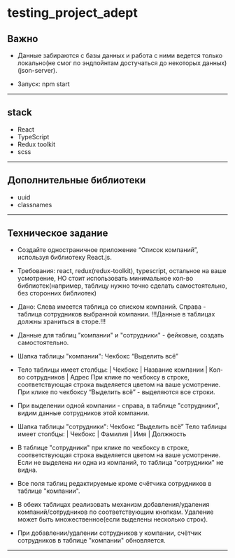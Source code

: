 # testing_project_adept

## Важно

- Данные забираются с базы данных и работа с ними ведется только локально(не смог по эндпойнтам достучаться до некоторых данных)(json-server).

- Запуск: npm start

---

## stack

- React
- TypeScript
- Redux toolkit
- scss

---

## Дополнительные библиотеки

- uuid
- classnames

---

## Техническое задание

- Создайте одностраничное приложение “Список компаний”, используя библиотеку React.js.

- Требования: react, redux(redux-toolkit), typescript, остальное на ваше усмотрение, НО стоит использовать минимальное кол-во библиотек(например, таблицу нужно точно сделать самостоятельно, без сторонних библиотек)

- Дано: Слева имеется таблица со списком компаний. Справа - таблица сотрудников выбранной компании. !!!Данные в таблицах должны храниться в сторе.!!!

- Данные для таблиц "компании" и "сотрудники" - фейковые, создать самостоятельно.
- Шапка таблицы "компании": Чекбокс “Выделить всё”

- Тело таблицы имеет столбцы: | Чекбокс | Название компании | Кол-во сотрудников | Адрес
  При клике по чекбоксу в строке, соответствующая строка выделяется цветом на ваше усмотрение. При клике по чекбоксу “Выделить всё” - выделяются все строки.

- При выделении одной компании - справа, в таблице "сотрудники", видим данные сотрудников этой компании.

- Шапка таблицы "сотрудники": Чекбокс “Выделить всё”
  Тело таблицы имеет столбцы: | Чекбокс | Фамилия | Имя | Должность

- В таблице "сотрудники" при клике по чекбоксу в строке, соответствующая строка выделяется цветом на ваше усмотрение.
  Если не выделена ни одна из компаний, то таблица "сотрудники" не видна.

- Все поля таблиц редактируемые кроме счётчика сотрудников в таблице "компании".

- В обеих таблицах реализовать механизм добавления/удаления компаний/сотрудников по соответствующим кнопкам. Удаление может быть множественное(если выделены несколько строк).

- При добавлении/удалении сотрудников у компании, счётчик сотрудников в таблице "компании" обновляется.
---
